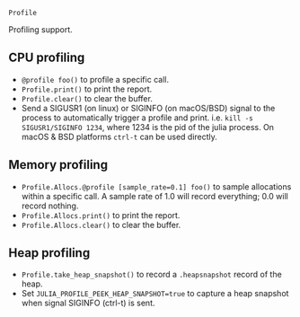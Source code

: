 ```
Profile
```

Profiling support.

## CPU profiling

  * `@profile foo()` to profile a specific call.
  * `Profile.print()` to print the report.
  * `Profile.clear()` to clear the buffer.
  * Send a SIGUSR1 (on linux) or SIGINFO (on macOS/BSD) signal to the process to automatically trigger a profile and print. i.e. `kill -s SIGUSR1/SIGINFO 1234`, where 1234 is the pid of the julia process. On macOS & BSD platforms `ctrl-t` can be used directly.

## Memory profiling

  * `Profile.Allocs.@profile [sample_rate=0.1] foo()` to sample allocations within a specific call. A sample rate of 1.0 will record everything; 0.0 will record nothing.
  * `Profile.Allocs.print()` to print the report.
  * `Profile.Allocs.clear()` to clear the buffer.

## Heap profiling

  * `Profile.take_heap_snapshot()` to record a `.heapsnapshot` record of the heap.
  * Set `JULIA_PROFILE_PEEK_HEAP_SNAPSHOT=true` to capture a heap snapshot when signal SIGINFO (ctrl-t) is sent.
